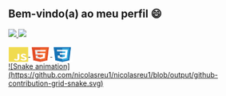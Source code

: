 ## Bem-vindo(a) ao meu perfil 😄

 <div>
   <a href="https://github.com/nicolasreu1">
   <img height="180em" src="https://github-readme-stats.vercel.app/api?username=nicolasreu1&show_icons=true&theme=tokyonight&include_all_commits=true&count_private=true"/>
   <img height="180em" src="https://github-readme-stats.vercel.app/api/top-langs/?username=nicolasreu1&layout=compact&langs_count=6&theme=tokyonight"/>

</div>
<div style="display: inline_block"><br>
  <img align="center" alt="Js" height="30" width="40" src="https://raw.githubusercontent.com/devicons/devicon/master/icons/javascript/javascript-plain.svg">
  <img align="center" alt="HTML" height="30" width="40" src="https://raw.githubusercontent.com/devicons/devicon/master/icons/html5/html5-original.svg">
  <img align="center" alt="CSS" height="30" width="40" src="https://raw.githubusercontent.com/devicons/devicon/master/icons/css3/css3-original.svg">
</div>
<div>
  ![Snake animation](https://github.com/nicolasreu1/nicolasreu1/blob/output/github-contribution-grid-snake.svg)
</div>
 
